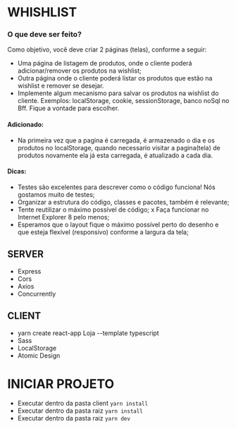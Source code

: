 # WHISHLIST

### O que deve ser feito? 
Como objetivo, você deve criar 2 páginas (telas), conforme a seguir:
- Uma página de listagem de produtos, onde o cliente poderá adicionar/remover os produtos na wishlist;
- Outra página onde o cliente poderá listar os produtos que estão na wishlist e remover se desejar.
- Implemente algum mecanismo para salvar os produtos na wishlist do cliente. Exemplos: localStorage, cookie, 
sessionStorage, banco noSql no Bff. Fique a vontade para escolher.

#### Adicionado:
- Na primeira vez que a pagina é carregada, é armazenado o dia e os produtos no localStorage, quando necessario visitar
a pagina(tela) de produtos novamente ela já esta carregada, é atualizado a cada dia.

#### Dicas:
- Testes são excelentes para descrever como o código funciona! Nós gostamos muito de testes;
- Organizar a estrutura do código, classes e pacotes, também é relevante;
- Tente reutilizar o máximo possível de código;
x Faça funcionar no Internet Explorer 8 pelo menos;
- Esperamos que o layout fique o máximo possível perto do desenho e que esteja flexível 
  (responsivo) conforme a largura da tela;

## SERVER

 - Express
 - Cors
 - Axios
 - Concurrently
 
## CLIENT

 - yarn create react-app Loja --template typescript
 - Sass
 - LocalStorage
 - Atomic Design

# INICIAR PROJETO

- Executar dentro da pasta client `yarn install`
- Executar dentro da pasta raiz `yarn install`
- Executar dentro da pasta raiz  `yarn dev` 
